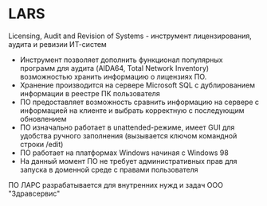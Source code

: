 # LARS
Licensing, Audit and Revision of Systems - инструмент лицензирования, аудита и ревизии ИТ-систем

 - Инструмент позволяет дополнить функционал популярных программ для аудита (AIDA64, Total Network Inventory) возможностью хранить информацию о лицензиях ПО.
 - Хранение производится на сервере Microsoft SQL с дублированием информации в реестре ПК пользователя
 - ПО предоставляет возможность сравнить информацию на сервере с информацией на клиенте и выбрать корректную с последующим обновлением
 - ПО изначально работает в unattended-режиме, имеет GUI для удобства ручного заполнения (вызывается ключом командной строки /edit)
 - ПО работает на платформах Windows начиная с Windows 98
 - На данный момент ПО не требует административных прав для запуска в доменной среде с правами пользователя
 
 ПО ЛАРС разрабатывается для внутренних нужд и задач ООО "Здравсервис"

